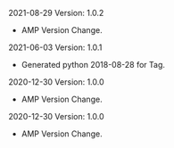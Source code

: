 2021-08-29 Version: 1.0.2
- AMP Version Change.

2021-06-03 Version: 1.0.1
- Generated python 2018-08-28 for Tag.

2020-12-30 Version: 1.0.0
- AMP Version Change.

2020-12-30 Version: 1.0.0
- AMP Version Change.

